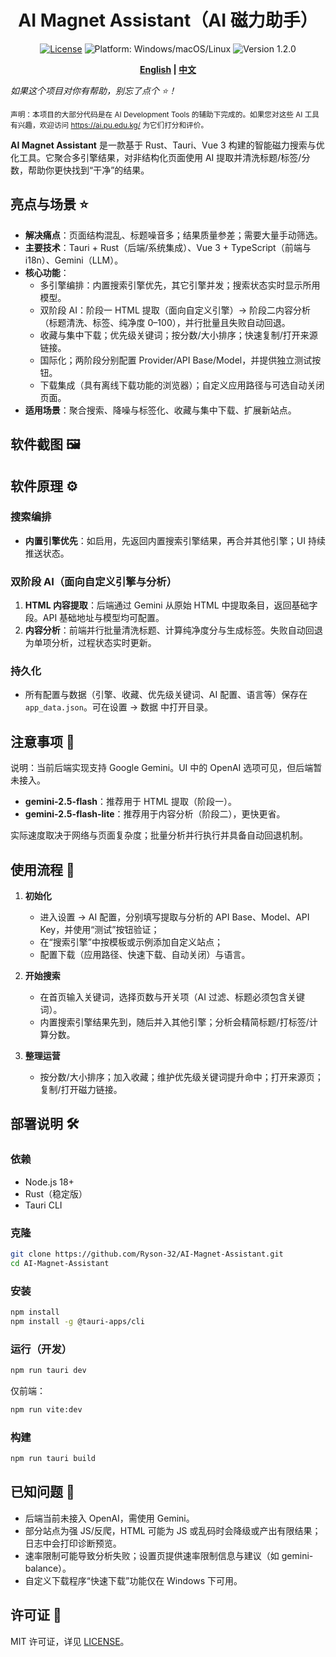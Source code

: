 <!-- markdownlint-disable MD033 MD041 -->
<div align="center">
  <h1>AI Magnet Assistant（AI 磁力助手）</h1>
  <p>
    <a href="LICENSE"><img src="https://img.shields.io/badge/license-MIT-blue.svg" alt="License"></a>
    <img src="https://img.shields.io/badge/platform-%E8%B7%A8%E5%B9%B3%E5%8F%B0-lightgrey.svg" alt="Platform: Windows/macOS/Linux">
    <img src="https://img.shields.io/badge/version-1.2.0-green.svg" alt="Version 1.2.0">
  </p>
  <p><strong><a href="README.md">English</a> | <a href="README.zh-CN.md">中文</a></strong></p>
</div>
<!-- markdownlint-enable MD033 MD041 -->

<em>如果这个项目对你有帮助，别忘了点个 ⭐！</em>

<sub>声明：本项目的大部分代码是在 AI Development Tools 的辅助下完成的。如果您对这些 AI 工具有兴趣，欢迎访问 <a href="https://ai.pu.edu.kg/">https://ai.pu.edu.kg/</a> 为它们打分和评价。</sub>

**AI Magnet Assistant** 是一款基于 Rust、Tauri、Vue 3 构建的智能磁力搜索与优化工具。它聚合多引擎结果，对非结构化页面使用 AI 提取并清洗标题/标签/分数，帮助你更快找到“干净”的结果。

## 亮点与场景 ⭐

- **解决痛点**：页面结构混乱、标题噪音多；结果质量参差；需要大量手动筛选。
- **主要技术**：Tauri + Rust（后端/系统集成）、Vue 3 + TypeScript（前端与 i18n）、Gemini（LLM）。
- **核心功能**：
  - 多引擎编排：内置搜索引擎优先，其它引擎并发；搜索状态实时显示所用模型。
  - 双阶段 AI：阶段一 HTML 提取（面向自定义引擎）→ 阶段二内容分析（标题清洗、标签、纯净度 0–100），并行批量且失败自动回退。
  - 收藏与集中下载；优先级关键词；按分数/大小排序；快速复制/打开来源链接。
  - 国际化；两阶段分别配置 Provider/API Base/Model，并提供独立测试按钮。
  - 下载集成（具有离线下载功能的浏览器）；自定义应用路径与可选自动关闭页面。
- **适用场景**：聚合搜索、降噪与标签化、收藏与集中下载、扩展新站点。

## 软件截图 🖼️

<!-- 将以下占位替换为你的实际截图 -->
<!-- <img width="1280" alt="screenshot-1" src="..." /> -->
<!-- <img width="1280" alt="screenshot-2" src="..." /> -->
<!-- <img width="1280" alt="screenshot-3" src="..." /> -->

## 软件原理 ⚙️

### 搜索编排

- **内置引擎优先**：如启用，先返回内置搜索引擎结果，再合并其他引擎；UI 持续推送状态。

### 双阶段 AI（面向自定义引擎与分析）

1. **HTML 内容提取**：后端通过 Gemini 从原始 HTML 中提取条目，返回基础字段。API 基础地址与模型均可配置。
2. **内容分析**：前端并行批量清洗标题、计算纯净度分与生成标签。失败自动回退为单项分析，过程状态实时更新。

### 持久化

- 所有配置与数据（引擎、收藏、优先级关键词、AI 配置、语言等）保存在 `app_data.json`。可在设置 → 数据 中打开目录。

## 注意事项 📝

说明：当前后端实现支持 Google Gemini。UI 中的 OpenAI 选项可见，但后端暂未接入。

- **gemini-2.5-flash**：推荐用于 HTML 提取（阶段一）。
- **gemini-2.5-flash-lite**：推荐用于内容分析（阶段二），更快更省。

实际速度取决于网络与页面复杂度；批量分析并行执行并具备自动回退机制。

## 使用流程 🧭

1. **初始化**
   - 进入设置 → AI 配置，分别填写提取与分析的 API Base、Model、API Key，并使用“测试”按钮验证；
   - 在“搜索引擎”中按模板或示例添加自定义站点；
   - 配置下载（应用路径、快速下载、自动关闭）与语言。

2. **开始搜索**
   - 在首页输入关键词，选择页数与开关项（AI 过滤、标题必须包含关键词）。
   - 内置搜索引擎结果先到，随后并入其他引擎；分析会精简标题/打标签/计算分数。

3. **整理运营**
   - 按分数/大小排序；加入收藏；维护优先级关键词提升命中；打开来源页；复制/打开磁力链接。

## 部署说明 🛠️

### 依赖

- Node.js 18+
- Rust（稳定版）
- Tauri CLI

### 克隆

```bash
git clone https://github.com/Ryson-32/AI-Magnet-Assistant.git
cd AI-Magnet-Assistant
```

### 安装

```bash
npm install
npm install -g @tauri-apps/cli
```

### 运行（开发）

```bash
npm run tauri dev
```

仅前端：

```bash
npm run vite:dev
```

### 构建

```bash
npm run tauri build
```

## 已知问题 🐞

- 后端当前未接入 OpenAI，需使用 Gemini。
- 部分站点为强 JS/反爬，HTML 可能为 JS 或乱码时会降级或产出有限结果；日志中会打印诊断预览。
- 速率限制可能导致分析失败；设置页提供速率限制信息与建议（如 gemini-balance）。
- 自定义下载程序“快速下载”功能仅在 Windows 下可用。

## 许可证 📄

MIT 许可证，详见 [LICENSE](LICENSE)。

